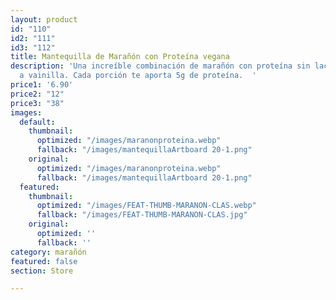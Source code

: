 ```yaml
---
layout: product
id: "110"
id2: "111"
id3: "112"
title: Mantequilla de Marañón con Proteína vegana
description: 'Una increíble combinación de marañón con proteína sin lactosa sabor
  a vainilla. Cada porción te aporta 5g de proteína.  '
price1: '6.90'
price2: "12"
price3: "38"
images:
  default:
    thumbnail:
      optimized: "/images/maranonproteina.webp"
      fallback: "/images/mantequillaArtboard 20-1.png"
    original:
      optimized: "/images/maranonproteina.webp"
      fallback: "/images/mantequillaArtboard 20-1.png"
  featured:
    thumbnail:
      optimized: "/images/FEAT-THUMB-MARANON-CLAS.webp"
      fallback: "/images/FEAT-THUMB-MARANON-CLAS.jpg"
    original:
      optimized: ''
      fallback: ''
category: marañón
featured: false
section: Store

---
```


